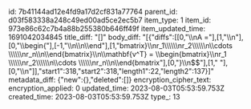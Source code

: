id: 7b41144ad12e4fd9a17d2cf831a77764
parent_id: d03f583338a248c49ed00ad5ce2ec5b7
item_type: 1
item_id: 973e86c62c7b4a88b255380b646ff49f
item_updated_time: 1691042034845
title_diff: "[]"
body_diff: "[{\"diffs\":[[0,\"\\\nA =\"],[1,\"\\\n\"],[0,\"\\\\begin{\"],[-1,\"\\\n\\\n\\\\end\"],[1,\"bmatrix}\\\nr_1\\\\\\\\\\\nr_2\\\\\\\\\\\n\\\\cdots \\\\\\\\\\\nr_n\\\n\\\\end{bmatrix}\\\n\\\\mathbf{v^T} = \\\\begin{bmatrix}\\\nr_1 \\\\\\\\\\\nr_2\\\\\\\\\\\n\\\\cdots \\\\\\\\\\\nr_n\\\n\\\\end{bmatrix\"],[0,\"}\\\n$$\"],[1,\" \"],[0,\"\\\n\"]],\"start1\":318,\"start2\":318,\"length1\":22,\"length2\":137}]"
metadata_diff: {"new":{},"deleted":[]}
encryption_cipher_text: 
encryption_applied: 0
updated_time: 2023-08-03T05:53:59.753Z
created_time: 2023-08-03T05:53:59.753Z
type_: 13